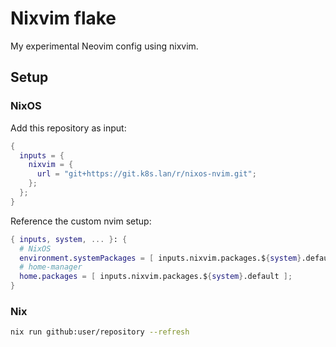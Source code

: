 # Nixvim flake

My experimental Neovim config using nixvim.

## Setup

### NixOS

Add this repository as input:

```nix
{
  inputs = {
    nixvim = {
      url = "git+https://git.k8s.lan/r/nixos-nvim.git";
    };
  };
}
```

Reference the custom nvim setup:

```nix
{ inputs, system, ... }: {
  # NixOS
  environment.systemPackages = [ inputs.nixvim.packages.${system}.default ];
  # home-manager
  home.packages = [ inputs.nixvim.packages.${system}.default ];
}
```

### Nix

```sh
nix run github:user/repository --refresh
````
